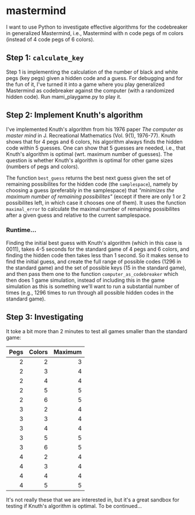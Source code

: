 # mastermind
I want to use Python to investigate effective algorithms for the codebreaker in generalized Mastermind, i.e., Mastermind with n code pegs of m colors (instead of 4 code pegs of 6 colors). 
## Step 1: `calculate_key`
Step 1 is implementing the calculation of the number of black and white pegs (key pegs) given a hidden code and a guess. For debugging and for the fun of it, I've turned it into a game where you play generalized Mastermind as codebreaker against the computer (with a randomized hidden code). Run mami_playgame.py to play it.
## Step 2: Implement Knuth's algorithm
I've implemented Knuth's algorithm from his 1976 paper *The computer as master mind* in J. Recreational Mathematics (Vol. 9(1), 1976-77). Knuth shows that for 4 pegs and 6 colors, his algorithm always finds the hidden code within 5 guesses. One can show that 5 guesses are needed, i.e., that Knuth's algorithm is optimal (wrt. maximum number of guesses). The question is whether Knuth's algorithm is optimal for other game sizes (numbers of pegs and colors).

The function `best_guess` returns the best next guess given the set of remaining possibilites for the hidden code (the `samplespace`), namely by choosing a guess (preferably in the samplespace) that *"minimizes the maximum number of remaining possibilites"* (except if there are only 1 or 2 possibilites left, in which case it chooses one of them). It uses the function `maximal_error` to calculate the maximal number of remaining possibilites after a given guess and relative to the current samplespace.
### Runtime...
Finding the initial best guess with Knuth's algorithm (which in this case is 0011), takes 4-5 seconds for the standard game of  4 pegs and 6 colors, and finding the hidden code then takes less than 1 second. So it makes sense to find the initial guess, and create the full range of possible codes (1296 in the standard game) and the set of possible keys (15 in the standard game), and then pass them one to the function `computer_as_codebreaker` which then does 1 game simulation, instead of including this in the game simulation as this is something we'll want to run a substantial number of times (e.g., 1296 times to run through all possible hidden codes in the standard game).
## Step 3: Investigating
It toke a bit more than 2 minutes to test all games smaller than the standard game:

Pegs|Colors|Maximum
---:|---:|---:
2|2|3
2|3|4
2|4|4
2|5|5
2|6|5
3|2|4
3|3|4
3|4|4
3|5|5
3|6|5
4|2|4
4|3|4
4|4|4
4|5|5

It's not really these that we are interested in, but it's a great sandbox for testing if Knuth's algorithm is optimal. To be continued...